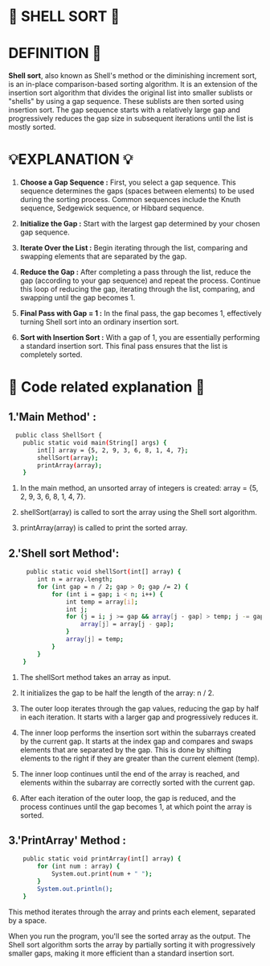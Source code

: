 # 🐚 SHELL SORT 🐚
# DEFINITION 🥇

**Shell sort**, also known as Shell's method or the diminishing increment sort, is an in-place comparison-based sorting algorithm. It is an extension of the insertion sort algorithm that divides the original list into smaller sublists or "shells" by using a gap sequence. 
These sublists are then sorted using insertion sort. The gap sequence starts with a relatively large gap and progressively reduces the gap size in subsequent iterations until the list is mostly sorted.

# 💡EXPLANATION 💡
1. **Choose a Gap Sequence :** First, you select a gap sequence. This sequence determines the gaps (spaces between elements) to be used during the sorting process. Common sequences include the Knuth sequence, Sedgewick sequence, or Hibbard sequence.

2. **Initialize the Gap :** Start with the largest gap determined by your chosen gap sequence.

3. **Iterate Over the List :** Begin iterating through the list, comparing and swapping elements that are separated by the gap.

4. **Reduce the Gap :** After completing a pass through the list, reduce the gap (according to your gap sequence) and repeat the process. Continue this loop of reducing the gap, iterating through the list, comparing, and swapping until the gap becomes 1.

5. **Final Pass with Gap = 1 :**  In the final pass, the gap becomes 1, effectively turning Shell sort into an ordinary insertion sort.

6. **Sort with Insertion Sort :** With a gap of 1, you are essentially performing a standard insertion sort. This final pass ensures that the list is completely sorted.

#  📖 Code related explanation 📖
## 1.'Main Method' :

```bash
  public class ShellSort {
    public static void main(String[] args) {
        int[] array = {5, 2, 9, 3, 6, 8, 1, 4, 7};
        shellSort(array);
        printArray(array);
    }
```
   1. In the main method, an unsorted array of integers is created: array = {5, 2, 9, 3, 6, 8, 1, 4, 7}.

2. shellSort(array) is called to sort the array using the Shell sort algorithm.

3. printArray(array) is called to print the sorted array.
## 2.'Shell sort Method':
```bash
     public static void shellSort(int[] array) {
        int n = array.length;
        for (int gap = n / 2; gap > 0; gap /= 2) {
            for (int i = gap; i < n; i++) {
                int temp = array[i];
                int j;
                for (j = i; j >= gap && array[j - gap] > temp; j -= gap) {
                    array[j] = array[j - gap];
                }
                array[j] = temp;
            }
        }
    }

```
1. The shellSort method takes an array as input.

2. It initializes the gap to be half the length of the array: n / 2.

3. The outer loop iterates through the gap values, reducing the gap by half in each iteration. It starts with a larger gap and progressively reduces it.

4. The inner loop performs the insertion sort within the subarrays created by the current gap. It starts at the index gap and compares and swaps elements that are separated by the gap. This is done by shifting elements to the right if they are greater than the current element (temp).

5. The inner loop continues until the end of the array is reached, and elements within the subarray are correctly sorted with the current gap.

6. After each iteration of the outer loop, the gap is reduced, and the process continues until the gap becomes 1, at which point the array is sorted.

## 3.'PrintArray' Method :
```bash
    public static void printArray(int[] array) {
        for (int num : array) {
            System.out.print(num + " ");
        }
        System.out.println();
    }
```
This method iterates through the array and prints each element, separated by a space.

When you run the program, you'll see the sorted array as the output. The Shell sort algorithm sorts the array by partially sorting it with progressively smaller gaps, making it more efficient than a standard insertion sort.
 